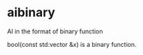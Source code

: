 # aibinary
AI in the format of binary function

bool(const std:vector<bool> &x) is a binary function. 
  
